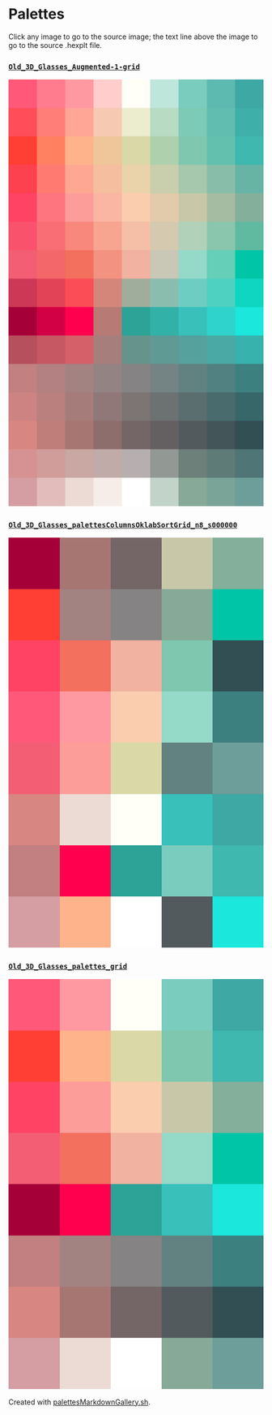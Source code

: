 # Palettes

Click any image to go to the source image; the text line above the image to go to the source .hexplt file.

### [`Old_3D_Glasses_Augmented-1-grid`](Old_3D_Glasses_Augmented-1-grid.hexplt)

[ ![Old_3D_Glasses_Augmented-1-grid.png](Old_3D_Glasses_Augmented-1-grid.png) ](Old_3D_Glasses_Augmented-1-grid.png)

### [`Old_3D_Glasses_palettesColumnsOklabSortGrid_n8_s000000`](Old_3D_Glasses_palettesColumnsOklabSortGrid_n8_s000000.hexplt)

[ ![Old_3D_Glasses_palettesColumnsOklabSortGrid_n8_s000000.png](Old_3D_Glasses_palettesColumnsOklabSortGrid_n8_s000000.png) ](Old_3D_Glasses_palettesColumnsOklabSortGrid_n8_s000000.png)

### [`Old_3D_Glasses_palettes_grid`](Old_3D_Glasses_palettes_grid.hexplt)

[ ![Old_3D_Glasses_palettes_grid.png](Old_3D_Glasses_palettes_grid.png) ](Old_3D_Glasses_palettes_grid.png)

Created with [palettesMarkdownGallery.sh](https://github.com/earthbound19/_ebDev/blob/master/scripts/imgAndVideo/palettesMarkdownGallery.sh).